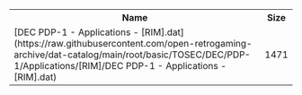 <table>
<tr><th>Name</th><th>Size</th></tr>
<tr><td>
[DEC PDP-1 - Applications - [RIM].dat](https://raw.githubusercontent.com/open-retrogaming-archive/dat-catalog/main/root/basic/TOSEC/DEC/PDP-1/Applications/[RIM]/DEC PDP-1 - Applications - [RIM].dat)
</td><td>1471</td></tr>
</table>
